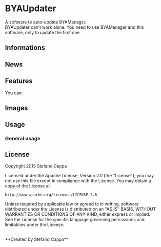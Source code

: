 # BYAUpdater
A software to auto-update BYAManager. <br>
BYAUpdater can't work alone. You need to use BYAManager and this software, only to update the first one

## Informations

## News

## Features
You can:<br/>


## Images


## Usage

### General usage

## License

Copyright 2015 Stefano Cappa

Licensed under the Apache License, Version 2.0 (the "License");
you may not use this file except in compliance with the License.
You may obtain a copy of the License at

    http://www.apache.org/licenses/LICENSE-2.0

Unless required by applicable law or agreed to in writing, software
distributed under the License is distributed on an "AS IS" BASIS,
WITHOUT WARRANTIES OR CONDITIONS OF ANY KIND, either express or implied.
See the License for the specific language governing permissions and
limitations under the License.

<br/>
**Created by Stefano Cappa**
